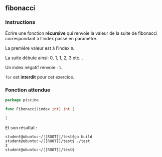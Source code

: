 ## fibonacci

### Instructions

Écrire une fonction **récursive** qui renvoie la valeur de la suite de fibonacci correspondant à l'index passé en paramètre.

La premiére valeur est à l'index `0`.

La suite débute ainsi: 0, 1, 1, 2, 3 etc...

Un index négatif renvoie `-1`.

`for` est **interdit** pour cet exercice.

### Fonction attendue

```go
package piscine

func Fibonacci(index int) int {

}
```

Et son résultat :

```console
student@ubuntu:~/[[ROOT]]/test$go build
student@ubuntu:~/[[ROOT]]/test$ ./test
3
student@ubuntu:~/[[ROOT]]/test$
```

